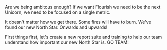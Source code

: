 Are we being ambitous enough? If we want Flourish we need to be the next Unicorn, we need to be focused on a single metric. 

It doesn't matter how we get there. Some fires will have to burn. We've found our new North Star. Onwards and upwards! 

First things first, let's create a new report suite and training to help our team understand how important our new North Star is. GO TEAM!